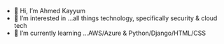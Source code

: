 - 👋 Hi, I’m Ahmed Kayyum
- 👀 I’m interested in ...all things technology, specifically security & cloud tech
- 🌱 I’m currently learning ...AWS/Azure & Python/Django/HTML/CSS

<!---
uel-u1735086/uel-u1735086 is a ✨ special ✨ repository because its `README.md` (this file) appears on your GitHub profile.
You can click the Preview link to take a look at your changes.
--->
